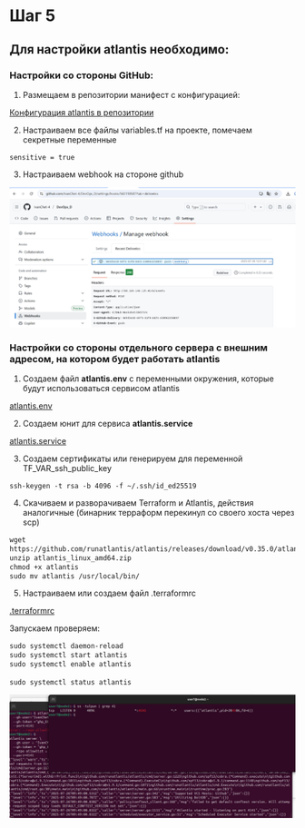 # Шаг 5
## Для настройки atlantis необходимо:


### Настройки со стороны GitHub:

1. Размещаем в репозитории манифест с конфигурацией:

[Конфигурация atlantis в репозитории](https://github.com/IvanChet-4/DevOps_D/blob/main/Terraform/Project/atlantis.yaml)

2. Настраиваем все файлы variables.tf на проекте, помечаем секретные переменные 

```
sensitive = true
```

3. Настраиваем webhook на стороне github

![Настройка webhook](https://github.com/IvanChet-4/DevOps_D/blob/main/images/atlantis/1-1.jpg)


### Настройки со стороны отдельного сервера с внешним адресом, на котором будет работать atlantis

1. Создаем файл <b>atlantis.env</b> с переменными окружения, которые будут использоваться сервисом atlantis

[atlantis.env](https://github.com/IvanChet-4/DevOps_D/blob/main/Atlantis/conf/atlantis.env)
  
2. Создаем юнит для сервиса <b> atlantis.service </b>

[atlantis.service](https://github.com/IvanChet-4/DevOps_D/blob/main/Atlantis/conf/atlantis.service)

3. Создаем сертификаты или генерируем для переменной TF_VAR_ssh_public_key

```
ssh-keygen -t rsa -b 4096 -f ~/.ssh/id_ed25519
```

4. Скачиваем и разворачиваем Terraform и Atlantis, действия аналогичные  (бинарник терраформ перекинул со своего хоста через scp)

```
wget https://github.com/runatlantis/atlantis/releases/download/v0.35.0/atlantis_linux_amd64.zip
unzip atlantis_linux_amd64.zip
chmod +x atlantis
sudo mv atlantis /usr/local/bin/
```

5. Настраиваем или создаем файл .terraformrc

[.terraformrc](https://github.com/IvanChet-4/DevOps_D/blob/main/Atlantis/conf/.terraformrc)


Запускаем проверяем:
```
sudo systemctl daemon-reload
sudo systemctl start atlantis
sudo systemctl enable atlantis

sudo systemctl status atlantis
```

![Запуск Atlantis](https://github.com/IvanChet-4/DevOps_D/blob/main/images/atlantis/1-2.jpg)
